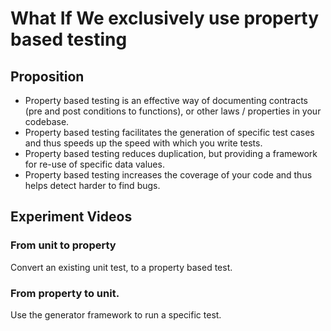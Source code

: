 # What If We exclusively use property based testing

## Proposition

  * Property based testing is an effective way of documenting contracts (pre and 
  post conditions to functions), or other laws / properties in your codebase.
  * Property based testing facilitates the generation of specific test cases and 
  thus speeds up the speed with which you write tests.
  * Property based testing reduces duplication, but providing a framework for 
  re-use of specific data values.
  * Property based testing increases the coverage of your code and thus helps 
  detect harder to find bugs.

## Experiment Videos

### From unit to property
Convert an existing unit test, to a property based test.

### From property to unit.
Use the generator framework to run a specific test.
